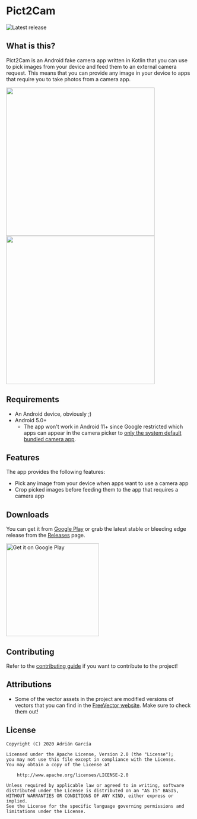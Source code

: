 # Pict2Cam
![Latest release](https://img.shields.io/github/v/release/adriangl/pict2cam)
## What is this?
Pict2Cam is an Android fake camera app written in Kotlin that you can use to pick images from your device and feed them to an external camera request.
This means that you can provide any image in your device to apps that require you to take photos from a camera app.

<img src="https://raw.githubusercontent.com/adriangl/pict2cam/master/app/src/main/play/listings/en-US/graphics/phone-screenshots/1.png" width="400px"/>        
<img src="https://raw.githubusercontent.com/adriangl/pict2cam/master/app/src/main/play/listings/en-US/graphics/phone-screenshots/4.png" width="400px"/>        

## Requirements
* An Android device, obviously ;)
* Android 5.0+
  * The app won't work in Android 11+ since Google restricted which apps can appear in the camera picker to [only the system default bundled camera app][android-11-google-restrictions].

## Features
The app provides the following features:

* Pick any image from your device when apps want to use a camera app
* Crop picked images before feeding them to the app that requires a camera app

## Downloads
You can get it from [Google Play][google-play-link] or grab the latest stable or bleeding edge release from the [Releases][releases-page] page.

<a href="https://play.google.com/store/apps/details?id=com.adriangl.pict2cam"><img src="https://play.google.com/intl/en_us/badges/images/generic/en_badge_web_generic.png" alt="Get it on Google Play" width="250px"></a>

## Contributing
Refer to the [contributing guide](CONTRIBUTING.md) if you want to contribute to the project!

## Attributions
- Some of the vector assets in the project are modified versions of vectors that you can find in the [FreeVector website](https://www.freevector.com). Make sure to check them out!

## License
```
Copyright (C) 2020 Adrián García

Licensed under the Apache License, Version 2.0 (the "License");
you may not use this file except in compliance with the License.
You may obtain a copy of the License at

    http://www.apache.org/licenses/LICENSE-2.0

Unless required by applicable law or agreed to in writing, software
distributed under the License is distributed on an "AS IS" BASIS,
WITHOUT WARRANTIES OR CONDITIONS OF ANY KIND, either express or implied.
See the License for the specific language governing permissions and
limitations under the License.
```

[google-play-link]:https://play.google.com/store/apps/details?id=com.adriangl.pict2cam
[releases-page]:https://github.com/adriangl/pict2cam/releases
[android-11-google-restrictions]:https://developer.android.com/about/versions/11/behavior-changes-11#media-capture
